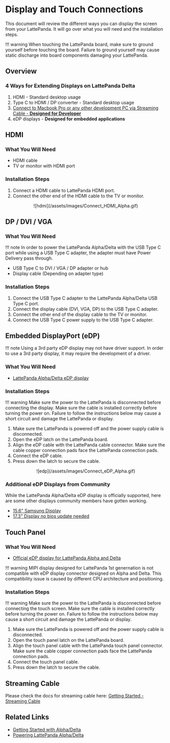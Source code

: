 # Display and Touch Connections

This document will review the different ways you can display the screen from your LattePanda. It will go over what you will need and the installation steps.

!!! warning
    When touching the LattePanda board, make sure to ground yourself before touching the board. Failure to ground yourself may cause static discharge into board components damaging your LattePanda.

## Overview

### 4 Ways for Extending Displays on LattePanda Delta

1. HDMI - Standard desktop usage
2. Type C to HDMI / DP converter - Standard desktop usage
3. [Connect to Macbook Pro or any other development PC via Streaming Cable - **Designed for Developer**](/content/streaming_cable/get_started/)
4. eDP displays - **Designed for embedded applications**


## HDMI

### What You Will Need

* HDMI cable
* TV or monitor with HDMI port

### Installation Steps

1. Connect a HDMI cable to LattePanda HDMI port.
2. Connect the other end of the HDMI cable to the TV or monitor.
  <center>![hdmi](/assets/images/Connect_HDMI_Alpha.gif)</center>

## DP / DVI / VGA

### What You Will Need

!!! note
    In order to power the LattePanda Alpha/Delta with the USB Type C port while using a USB Type C adapter, the adapter must have Power Delivery pass through.

* USB Type C to DVI / VGA / DP adapter or hub
* Display cable (Depending on adapter type)

### Installation Steps

1. Connect the USB Type C adapter to the LattePanda Alpha/Delta USB Type C port.
2. Connect the display cable (DVI, VGA, DP) to the USB Type C adapter.
3. Connect the other end of the display cable to the TV or monitor.
4. Connect the USB Type C power supply to the USB Type C adapter.

## Embedded DisplayPort (eDP)

!!! note 
    Using a 3rd party eDP display may not have driver support. In order to use a 3rd party display, it may require the development of a driver.

### What You Will Need

* [LattePanda Alpha/Delta eDP display](https://www.dfrobot.com/product-1853.html?search=edp)

### Installation Steps

!!! warning
    Make sure the power to the LattePanda is disconnected before connecting the display. Make sure the cable is installed correctly before turning the power on. Failure to follow the instructions below may cause a short circuit and damage the LattePanda or display.

1. Make sure the LattePanda is powered off and the power supply cable is disconnected.
2. Open the eDP latch on the LattePanda board.
3. Align the eDP cable with the LattePanda cable connector. Make sure the cable copper connection pads face the LattePanda connection pads.
4. Connect the eDP cable. 
5. Press down the latch to secure the cable.

<center>![edp](/assets/images/Connect_eDP_Alpha.gif)</center>

### Additional eDP Displays from Community

While the LattePanda Alpha/Delta eDP display is officially supported, here are some other displays community members have gotten working.

* [15.6" Samsung Display](http://www.lattepanda.com/topic-p25460.html)
* [17.3" Display no bios update needed](https://www.lattepanda.com/topic-f23t17107.html?start=11)

## Touch Panel

### What You Will Need

* [Official eDP display for LattePanda Alpha and Delta](https://www.dfrobot.com/product-1853.html?search=edp)

!!! warning
    MIPI display designed for LattePanda 1st genernation is not compatible with eDP display connector designed on Alpha and Delta. This compatibility issue is caused by different CPU architecture and positioning.

### Installation Steps

!!! warning
    Make sure the power to the LattePanda is disconnected before connecting the touch screen. Make sure the cable is installed correctly before turning the power on. Failure to follow the instructions below may cause a short circuit and damage the LattePanda or display.

1. Make sure the LattePanda is powered off and the power supply cable is disconnected.
2. Open the touch panel latch on the LattePanda board.
3. Align the touch panel cable with the LattePanda touch panel connector. Make sure the cable copper connection pads face the LattePanda connection pads.
4. Connect the touch panel cable.
5. Press down the latch to secure the cable.

## Streaming Cable

Please check the docs for streaming cable here: [Getting Started - Streaming Cable](/content/streaming_cable/get_started/)


## Related Links 

* [Getting Started with Alpha/Delta](/content/delta_edition/get_started/)
* [Powering LattePanda Alpha/Delta](/content/delta_edition/powering/)

